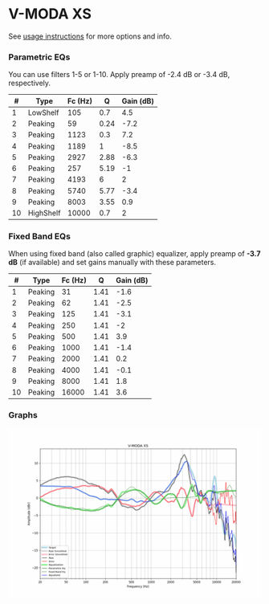 # V-MODA XS
See [usage instructions](https://github.com/jaakkopasanen/AutoEq#usage) for more options and info.

### Parametric EQs
You can use filters 1-5 or 1-10. Apply preamp of -2.4 dB or -3.4 dB, respectively.

|   # | Type      |   Fc (Hz) |    Q |   Gain (dB) |
|-----|-----------|-----------|------|-------------|
|   1 | LowShelf  |       105 | 0.7  |         4.5 |
|   2 | Peaking   |        59 | 0.24 |        -7.2 |
|   3 | Peaking   |      1123 | 0.3  |         7.2 |
|   4 | Peaking   |      1189 | 1    |        -8.5 |
|   5 | Peaking   |      2927 | 2.88 |        -6.3 |
|   6 | Peaking   |       257 | 5.19 |        -1   |
|   7 | Peaking   |      4193 | 6    |         2   |
|   8 | Peaking   |      5740 | 5.77 |        -3.4 |
|   9 | Peaking   |      8003 | 3.55 |         0.9 |
|  10 | HighShelf |     10000 | 0.7  |         2   |

### Fixed Band EQs
When using fixed band (also called graphic) equalizer, apply preamp of **-3.7 dB** (if available) and set gains manually with these parameters.

|   # | Type    |   Fc (Hz) |    Q |   Gain (dB) |
|-----|---------|-----------|------|-------------|
|   1 | Peaking |        31 | 1.41 |        -1.6 |
|   2 | Peaking |        62 | 1.41 |        -2.5 |
|   3 | Peaking |       125 | 1.41 |        -3.1 |
|   4 | Peaking |       250 | 1.41 |        -2   |
|   5 | Peaking |       500 | 1.41 |         3.9 |
|   6 | Peaking |      1000 | 1.41 |        -1.4 |
|   7 | Peaking |      2000 | 1.41 |         0.2 |
|   8 | Peaking |      4000 | 1.41 |        -0.1 |
|   9 | Peaking |      8000 | 1.41 |         1.8 |
|  10 | Peaking |     16000 | 1.41 |         3.6 |

### Graphs
![](./V-MODA%20XS.png)
